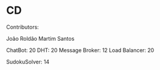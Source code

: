 # CD

Contributors:

João Roldão
Martim Santos

ChatBot: 20
DHT: 20
Message Broker: 12
Load Balancer: 20

SudokuSolver: 14

